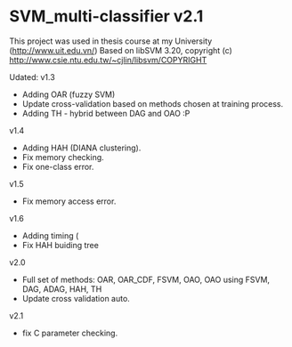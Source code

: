 # SVM_multi-classifier v2.1

This project was used in thesis course at my University (http://www.uit.edu.vn/)
Based on libSVM 3.20, copyright (c) http://www.csie.ntu.edu.tw/~cjlin/libsvm/COPYRIGHT

Udated:
v1.3
- Adding OAR (fuzzy SVM)
- Update cross-validation based on methods chosen at training process.
- Adding TH - hybrid between DAG and OAO :P

v1.4
- Adding HAH (DIANA clustering).
- Fix memory checking.
- Fix one-class error.

v1.5
- Fix memory access error.

v1.6
- Adding timing (
- Fix HAH buiding tree

v2.0 
- Full set of methods: OAR, OAR_CDF, FSVM, OAO, OAO using FSVM, DAG, ADAG, HAH, TH
- Update cross validation auto.

v2.1
- fix C parameter checking.
